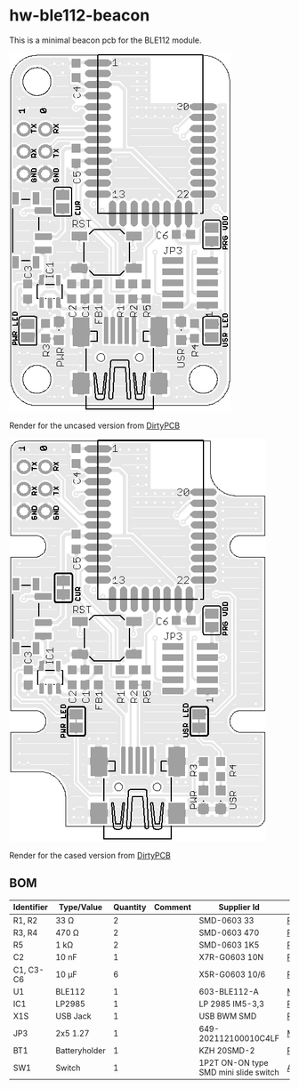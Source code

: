 hw-ble112-beacon
================

This is a minimal beacon pcb for the BLE112 module.


![Top](docu/beacon_top.png "Top")

Render for the uncased version from [DirtyPCB][dirtypcb]


![Top](docu/beacon_1551G_top.png "Top")

Render for the cased version from [DirtyPCB][dirtypcb]


## BOM
| Identifier | Type/Value | Quantity | Comment | Supplier Id | Supplier |
| ---        | ---        | ---      | ---     | ---         | ---      |
| R1, R2 | 33 Ω | 2 |  | SMD-0603 33  | [Reichelt][reichelt] |
| R3, R4 | 470 Ω | 2 |  | SMD-0603 470 | [Reichelt][reichelt] |
| R5 | 1 kΩ | 2 |  | SMD-0603 1K5 | [Reichelt][reichelt] |
| C2 | 10 nF | 1 |  | X7R-G0603 10N | [Reichelt][reichelt] |
| C1, C3-C6 | 10 µF | 6 |  | X5R-G0603 10/6 | [Reichelt][reichelt] |
| U1 | BLE112 | 1 |  | 603-BLE112-A | [Mouser][mouser] |
| IC1 | LP2985 | 1 |  | LP 2985 IM5-3,3 | [Reichelt][reichelt] |
| X1S | USB Jack | 1 |  | USB BWM SMD | [Reichelt][reichelt] |
| JP3 | 2x5 1.27 | 1 |  | 649-202112100010C4LF | [Mouser][mouser] |
| BT1 | Batteryholder | 1 |  | KZH 20SMD-2 | [Reichelt][reichelt] |
| SW1 | Switch | 1 |  | 1P2T ON-ON type SMD mini slide switch | [Aliexpress][aliexpress] |


[reichelt]: http://www.reichelt.de
[mouser]: http://mouser.com
[aliexpress]: http://www.aliexpress.com

[dirtypcb]: http://dirtypcbs.com
[itead-pcb]: http://imall.iteadstudio.com/open-pcb/pcb-prototyping.html